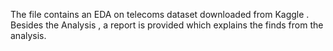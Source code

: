 
The file contains an EDA on telecoms dataset downloaded from Kaggle . Besides the Analysis ,  a report is provided which explains the finds from the analysis.
